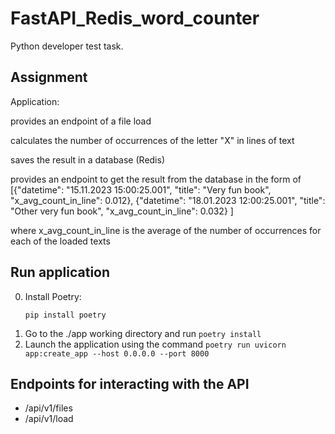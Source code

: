 # FastAPI_Redis_word_counter
Python developer test task.

## Assignment
Application:

provides an endpoint of a file load

calculates the number of occurrences of the letter "X" in lines of text

saves the result in a database (Redis)

provides an endpoint to get the result from the database in the form of [{"datetime": "15.11.2023 15:00:25.001", "title": "Very fun book", "x_avg_count_in_line": 0.012}, {"datetime": "18.01.2023 12:00:25.001", "title": "Other very fun book", "x_avg_count_in_line": 0.032} ]

where x_avg_count_in_line is the average of the number of occurrences for each of the loaded texts

## Run application
0. Install Poetry:
   ```
   pip install poetry
   ```
1.  Go to the ./app working directory and run ```poetry install```
2.  Launch the application using the command
   ```poetry run uvicorn app:create_app --host 0.0.0.0 --port 8000```
## Endpoints for interacting with the API
- /api/v1/files
- /api/v1/load

